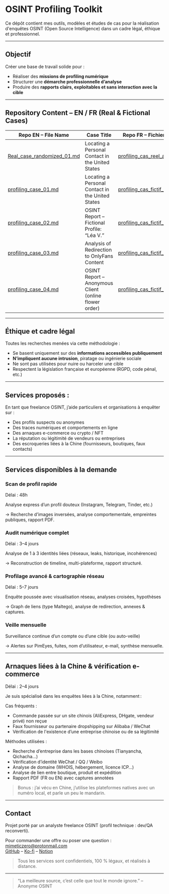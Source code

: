 # OSINT Profiling Toolkit

Ce dépôt contient mes outils, modèles et études de cas pour la réalisation d'enquêtes OSINT (Open Source Intelligence) dans un cadre légal, éthique et professionnel.

---

## Objectif

Créer une base de travail solide pour :
- Réaliser des **missions de profiling numérique**
- Structurer une **démarche professionnelle d’analyse**
- Produire des **rapports clairs, exploitables et sans interaction avec la cible**

---

## Repository Content – EN / FR (Real & Fictional Cases)

| Repo EN – File Name                               | Case Title                                               | Repo FR – Fichier correspondant                             |
|---------------------------------------------------|-----------------------------------------------------------|--------------------------------------------------------------|
| [Real_case_randomized_01.md](EN/Real_case_randomized_01.md) | Locating a Personal Contact in the United States          | [profiling_cas_reel_anonymiser_01.md](FR/profiling_cas_reel_anonymiser_01.md) |
| [profiling_case_01.md](EN/profiling_case_01.md)   | Locating a Personal Contact in the United States          | [profiling_cas_fictif_01.md](FR/profiling_cas_fictif_01.md) |
| [profiling_case_02.md](EN/profiling_case_02.md)   | OSINT Report – Fictional Profile: “Léa V.”                | [profiling_cas_fictif_02.md](FR/profiling_cas_fictif_02.md) |
| [profiling_case_03.md](EN/profiling_case_03.md)   | Analysis of Redirection to OnlyFans Content               | [profiling_cas_fictif_03.md](FR/profiling_cas_fictif_03.md) |
| [profiling_case_04.md](EN/profiling_case_04.md)   | OSINT Report – Anonymous Client (online flower order)     | [profiling_cas_fictif_04.md](FR/profiling_cas_fictif_04.md) |


---

## Éthique et cadre légal

Toutes les recherches menées via cette méthodologie :
- Se basent uniquement sur des **informations accessibles publiquement**
- **N’impliquent aucune intrusion**, piratage ou ingénierie sociale
- Ne sont pas utilisées pour nuire ou harceler une cible
- Respectent la législation française et européenne (RGPD, code pénal, etc.)

---

## Services proposés :
En tant que freelance OSINT, j’aide particuliers et organisations à enquêter sur :
 - Des profils suspects ou anonymes
 - Des traces numériques et comportements en ligne
 - Des arnaques e-commerce ou crypto / NFT
 - La réputation ou légitimité de vendeurs ou entreprises
 - Des escroqueries liées à la Chine (fournisseurs, boutiques, faux contacts)

---

## Services disponibles à la demande

### Scan de profil rapide
Délai : 48h

Analyse express d’un profil douteux (Instagram, Telegram, Tinder, etc.)

→ Recherche d’images inversées, analyse comportementale, empreintes publiques, rapport PDF.

### Audit numérique complet

Délai : 3–4 jours

Analyse de 1 à 3 identités liées (réseaux, leaks, historique, incohérences)

→ Reconstruction de timeline, multi-plateforme, rapport structuré.

### Profilage avancé & cartographie réseau

Délai : 5–7 jours

Enquête poussée avec visualisation réseau, analyses croisées, hypothèses

→ Graph de liens (type Maltego), analyse de redirection, annexes & captures.

### Veille mensuelle

Surveillance continue d’un compte ou d’une cible (ou auto-veille)

→ Alertes sur PimEyes, fuites, nom d’utilisateur, e-mail, synthèse mensuelle.

---

## Arnaques liées à la Chine & vérification e-commerce

Délai : 2–4 jours

Je suis spécialisé dans les enquêtes liées à la Chine, notamment :

Cas fréquents :
- Commande passée sur un site chinois (AliExpress, DHgate, vendeur privé) non reçue
- Faux fournisseur ou partenaire dropshipping sur Alibaba / WeChat
- Vérification de l'existence d’une entreprise chinoise ou de sa légitimité
  
Méthodes utilisées :
- Recherche d’entreprise dans les bases chinoises (Tianyancha, Qichacha…)
- Vérification d’identité WeChat / QQ / Weibo
- Analyse de domaine (WHOIS, hébergement, licence ICP…)
- Analyse de lien entre boutique, produit et expédition
- Rapport PDF (FR ou EN) avec captures annotées

> Bonus : j’ai vécu en Chine, j’utilise les plateformes natives avec un numéro local, et parle un peu le mandarin.

---

## Contact

Projet porté par un analyste freelance OSINT (profil technique : dev/QA reconverti).

Pour commander une offre ou poser une question :  
 mimeticzero@protonmail.com  
 [GitHub](https://github.com/mimeticZero) – [Ko-fi](https://ko-fi.com/mimeticzero) – [Notion](https://nickel-cress-2fe.notion.site/MimeticZero-Freelance-OSINT-Analyst-226539e78ced804b870aed4cd93cea77?source=copy_link)

>  Tous les services sont confidentiels, 100 % légaux, et réalisés à distance.
---

> “La meilleure source, c’est celle que tout le monde ignore.” – Anonyme OSINT
